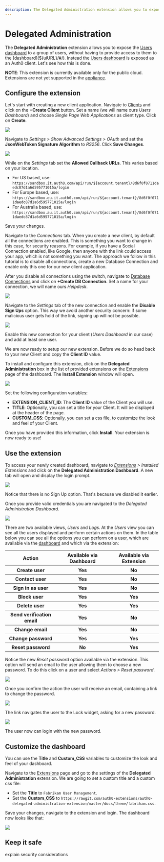 ```yaml
---
description: The Delegated Administration extension allows you to expose the Users dashboard to a group of users, without allowing them access to the dashboard.
---
```


# Delegated Administration

The **Delegated Administration** extension allows you to expose the [Users dashboard](${uiURL}/#/users) to a group of users, without having to provide access to them to the [dashboard](${uiURL}/#/). Instead the [Users dashboard](${uiURL}/#/users) is exposed as an Auth0 client. Let's see how this is done.

**NOTE**: This extension is currently available only for the public cloud. Extensions are not yet supported in the [appliance](/appliance).

## Configure the extension

Let's start with creating a new client application. Navigate to [Clients](${uiURL}/#/applications) and click on the **+Create Client** button. Set a name (we will name ours *Users Dashboard*) and choose *Single Page Web Applications* as client type. Click on **Create**.

![](/media/articles/extensions/delegated-admin/create-client.png)

Navigate to *Settings > Show Advanced Settings > OAuth* and set the **JsonWebToken Signature Algorithm** to *RS256*. Click **Save Changes**.

![](/media/articles/extensions/delegated-admin/set-rs256.png)

While on the *Settings* tab set the **Allowed Callback URLs**. This varies based on your location.
- For US based, use: `https://sandbox.it.auth0.com/api/run/${account.tenant}/8d6f0f0711daedc87d1a6d595771015a/login`
- For Europe based, use: `https://sandbox.eu.it.auth0.com/api/run/${account.tenant}/8d6f0f0711daedc87d1a6d595771015a/login`
- For Australia based, use: `https://sandbox.au.it.auth0.com/api/run/${account.tenant}/8d6f0f0711daedc87d1a6d595771015a/login`

Save your changes.

Navigate to the *Connections* tab. When you create a new client, by default all the connections are enabled. This is something you want to change in this case, for security reasons. For example, if you have a Social Connection enabled, like Google, then anyone with the link could access your app, which is not something you want. The approach we follow in this tutorial is to disable all connections, create a new Database Connection and enable only this one for our new client application.

After you disable all connections using the switch, navigate to [Database Connections](${uiURL}/#/connections/database) and click on **+Create DB Connection**. Set a name for your connection, we will name ours *Helpdesk*. 

![](/media/articles/extensions/delegated-admin/create-connection.png)

Navigate to the *Settings* tab of the new connection and enable the **Disable Sign Ups** option. This way we avoid another security concern: if some malicious user gets hold of the link, signing up will not be possible. 

![](/media/articles/extensions/delegated-admin/disable-signup.png)

Enable this new connection for your client (*Users Dashboard* in our case) and add at least one user.

We are now ready to setup our new extension. Before we do so head back to your new Client and copy the **Client ID** value.

To install and configure this extension, click on the **Delegated Administration** box in the list of provided extensions on the [Extensions](${uiURL}/#/extensions) page of the dashboard. The **Install Extension** window will open.

![](/media/articles/extensions/delegated-admin/install-extension.png)


Set the following configuration variables:

- **EXTENSION_CLIENT_ID**: The **Client ID** value of the Client you will use.
- **TITLE**: Optionally, you can set a title for your Client. It will be displayed at the header of the page.
- **CUSTOM_CSS**: Optionally, you can set a css file, to customize the look and feel of your Client.

Once you have provided this information, click **Install**. Your extension is now ready to use!


## Use the extension

To access your newly created dashboard, navigate to *[Extensions](${uiURL}/#/extensions) > Installed Extensions* and click on the **Delegated Administration Dashboard**. A new tab will open and display the login prompt. 

![](/media/articles/extensions/delegated-admin/login-prompt.png)

Notice that there is no Sign Up option. That's because we disabled it earlier. 

Once you provide valid credentials you are navigated to the *Delegated Administration Dashboard*.

![](/media/articles/extensions/delegated-admin/standard-dashboard.png)

There are two available views, *Users* and *Logs*. At the *Users* view you can see all the users displayed and perform certain actions on them. In the table below you can see all the options you can perform on a user, which are available via the [dashboard](${uiURL}/#/) and which via the extension: 

<table class="table">
    <tr>
        <th>Action</th>
        <th> Available via Dashboard </th>
        <th> Available via Extension </th>
    </tr>
    <tr>
        <th>Create user</th>
        <th>Yes</th>
        <th>No</th>
    </tr>
    <tr>
        <th>Contact user</th>
        <th>Yes</th>
        <th>No</th>
    </tr>
    <tr>
        <th>Sign in as user</th>
        <th>Yes</th>
        <th>No</th>
    </tr>
    <tr>
        <th>Block user</th>
        <th>Yes</th>
        <th>Yes</th>
    </tr>
    <tr>
        <th>Delete user</th>
        <th>Yes</th>
        <th>Yes</th>
    </tr>
    <tr>
        <th>Send verification email</th>
        <th>Yes</th>
        <th>No</th>
    </tr>
    <tr>
        <th>Change email</th>
        <th>Yes</th>
        <th>No</th>
    </tr>
    <tr>
        <th>Change password</th>
        <th>Yes</th>
        <th>Yes</th>
    </tr>
    <tr>
        <th>Reset password</th>
        <th>No</th>
        <th>Yes</th>
    </tr>
</table>

Notice the new *Reset password* option available via the extension. This option will send an email to the user allowing them to choose a new password. To do this click on a user and select *Actions > Reset password*.

![](/media/articles/extensions/delegated-admin/reset-pass-01.png)

Once you confirm the action the user will receive an email, containing a link to change the password.

![](/media/articles/extensions/delegated-admin/reset-pass-02.png)

The link navigates the user to the Lock widget, asking for a new password.

![](/media/articles/extensions/delegated-admin/reset-pass-03.png)

The user now can login with the new password.

## Customize the dashboard

You can use the **Title** and **Custom_CSS** variables to customize the look and feel of your dashboard. 

Navigate to the [Extensions](${uiURL}/#/extensions) page and go to the settings of the **Delegated Administration** extension. We are going to set a custom title and a custom css file:
- Set the **Title** to `Fabrikam User Management`.
- Set the **Custom_CSS** to `https://rawgit.com/auth0-extensions/auth0-delegated-administration-extension/master/docs/theme/fabrikam.css`.

Save your changes, navigate to the extension and login. The dashboard now looks like that:

![](/media/articles/extensions/delegated-admin/custom-dashboard.png)


## Keep it safe

explain security considerations

